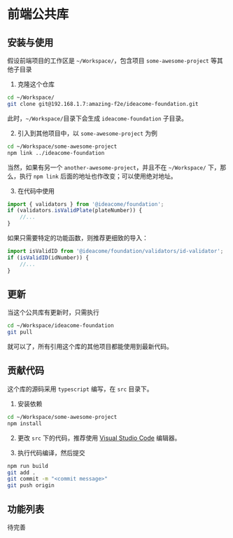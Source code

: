 # 前端公共库

## 安装与使用
假设前端项目的工作区是 `~/Workspace/`，包含项目 `some-awesome-project` 等其他子目录

1. 克隆这个仓库
```bash
cd ~/Workspace/
git clone git@192.168.1.7:amazing-f2e/ideacome-foundation.git
```
此时，`~/Workspace/`目录下会生成 `ideacome-foundation` 子目录。

2. 引入到其他项目中，以 `some-awesome-project` 为例
```bash
cd ~/Workspace/some-awesome-project
npm link ../ideacome-foundation
```
当然，如果有另一个 `another-awesome-project`，并且不在 `~/Workspace/` 下，那么，执行 `npm link` 后面的地址也作改变；可以使用绝对地址。

3. 在代码中使用
```javascript
import { validators } from '@ideacome/foundation';
if (validators.isValidPlate(plateNumber)) {
    //...
}
```
如果只需要特定的功能函数，则推荐更细致的导入：
```javascript
import isValidID from '@ideacome/foundation/validators/id-validator';
if (isValidID(idNumber)) {
    //...
}
```

## 更新
当这个公共库有更新时，只需执行
```bash
cd ~/Workspace/ideacome-foundation
git pull
```
就可以了，所有引用这个库的其他项目都能使用到最新代码。

## 贡献代码
这个库的源码采用 `typescript` 编写，在 `src` 目录下。
1. 安装依赖
```bash
cd ~/Workspace/some-awesome-project
npm install
```

2. 更改 `src` 下的代码，推荐使用 [Visual Studio Code](https://code.visualstudio.com) 编辑器。

3. 执行代码编译，然后提交
```bash
npm run build
git add .
git commit -m "<commit message>"
git push origin
```

## 功能列表
待完善
